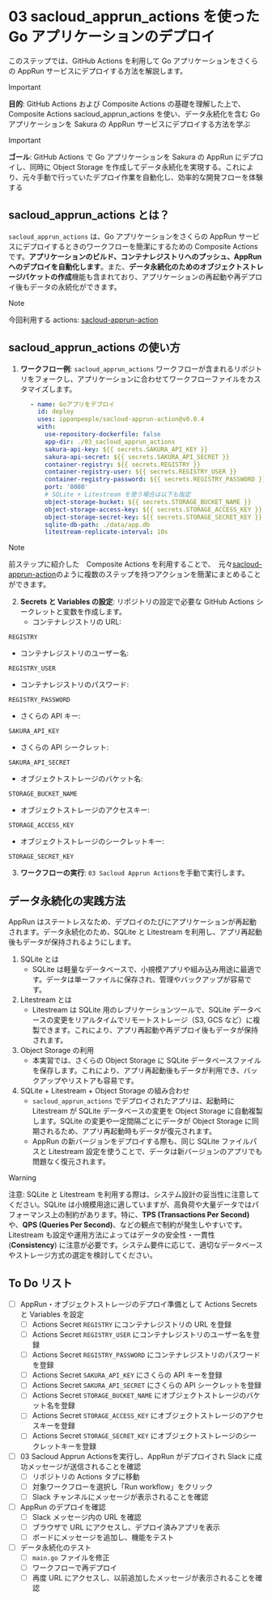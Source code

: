 # 03 sacloud_apprun_actions を使った Go アプリケーションのデプロイ
このステップでは、GitHub Actions を利用して Go アプリケーションをさくらの AppRun サービスにデプロイする方法を解説します。

> [!IMPORTANT]
> **目的**: GitHub Actions および Composite Actions の基礎を理解した上で、Composite Actions sacloud_apprun_actions を使い、データ永続化を含む Go アプリケーションを Sakura の AppRun サービスにデプロイする方法を学ぶ

> [!IMPORTANT]
> **ゴール**: GitHub Actions で Go アプリケーションを Sakura の AppRun にデプロイし、同時に Object Storage を作成してデータ永続化を実現する。これにより、元々手動で行っていたデプロイ作業を自動化し、効率的な開発フローを体験する

## sacloud_apprun_actions とは？
`sacloud_apprun_actions` は、Go アプリケーションをさくらの AppRun サービスにデプロイするときのワークフローを簡潔にするための Composite Actionsです。**アプリケーションのビルド、コンテナレジストリへのプッシュ、AppRun へのデプロイを自動化します**。また、**データ永続化のためのオブジェクトストレージバケットの作成**機能も含まれており、アプリケーションの再起動や再デプロイ後もデータの永続化ができます。

>[!NOTE]
> 今回利用する actions: [sacloud-apprun-action](https://github.com/ippanpeople/sacloud-apprun-action/blob/master/action.yaml)

## sacloud_apprun_actions の使い方
1. **ワークフロー例**: `sacloud_apprun_actions` ワークフローが含まれるリポジトリをフォークし、アプリケーションに合わせてワークフローファイルをカスタマイズします。
````yaml
      - name: Goアプリをデプロイ
        id: deploy
        uses: ippanpeople/sacloud-apprun-action@v0.0.4
        with:
          use-repository-dockerfile: false
          app-dir: ./03_sacloud_apprun_actions
          sakura-api-key: ${{ secrets.SAKURA_API_KEY }}
          sakura-api-secret: ${{ secrets.SAKURA_API_SECRET }}
          container-registry: ${{ secrets.REGISTRY }}
          container-registry-user: ${{ secrets.REGISTRY_USER }}
          container-registry-password: ${{ secrets.REGISTRY_PASSWORD }}
          port: '8080'
          # SQLite + Litestream を使う場合は以下も指定
          object-storage-bucket: ${{ secrets.STORAGE_BUCKET_NAME }}
          object-storage-access-key: ${{ secrets.STORAGE_ACCESS_KEY }}
          object-storage-secret-key: ${{ secrets.STORAGE_SECRET_KEY }}
          sqlite-db-path: ./data/app.db
          litestream-replicate-interval: 10s
````

> [!NOTE]
> 前ステップに紹介した　Composite Actions を利用することで、　元々[sacloud-apprun-action](https://github.com/ippanpeople/sacloud-apprun-action/blob/master/action.yaml)のように複数のステップを持つアクションを簡潔にまとめることができます。

2. **Secrets と Variables の設定**: リポジトリの設定で必要な GitHub Actions シークレットと変数を作成します。
   - コンテナレジストリの URL:
````
REGISTRY
````
   - コンテナレジストリのユーザー名:
````
REGISTRY_USER
````
   - コンテナレジストリのパスワード:
````
REGISTRY_PASSWORD
````
   - さくらの API キー:
````
SAKURA_API_KEY
````
   - さくらの API シークレット:
````
SAKURA_API_SECRET
````
   - オブジェクトストレージのバケット名:
````
STORAGE_BUCKET_NAME
````
   - オブジェクトストレージのアクセスキー:
````
STORAGE_ACCESS_KEY
````
   - オブジェクトストレージのシークレットキー:
````
STORAGE_SECRET_KEY
````
3. **ワークフローの実行**: `03 Sacloud Apprun Actions`を手動で実行します。

## データ永続化の実践方法
AppRun はステートレスなため、デプロイのたびにアプリケーションが再起動されます。データ永続化のため、SQLite と Litestream を利用し、アプリ再起動後もデータが保持されるようにします。
1. SQLite とは
   - SQLite は軽量なデータベースで、小規模アプリや組み込み用途に最適です。データは単一ファイルに保存され、管理やバックアップが容易です。
2. Litestream とは
   - Litestream は SQLite 用のレプリケーションツールで、SQLite データベースの変更をリアルタイムでリモートストレージ（S3, GCS など）に複製できます。これにより、アプリ再起動や再デプロイ後もデータが保持されます。
3. Object Storage の利用
   - 本実習では、さくらの Object Storage に SQLite データベースファイルを保存します。これにより、アプリ再起動後もデータが利用でき、バックアップやリストアも容易です。
4. SQLite + Litestream + Object Storage の組み合わせ
   - `sacloud_apprun_actions` でデプロイされたアプリは、起動時に Litestream が SQLite データベースの変更を Object Storage に自動複製します。SQLite の変更や一定間隔ごとにデータが Object Storage に同期されるため、アプリ再起動時もデータが復元されます。
   - AppRun の新バージョンをデプロイする際も、同じ SQLite ファイルパスと Litestream 設定を使うことで、データは新バージョンのアプリでも問題なく復元されます。

> [!WARNING]
> 注意: SQLite と Litestream を利用する際は、システム設計の妥当性に注意してください。SQLite は小規模用途に適していますが、高負荷や大量データではパフォーマンス上の制約があります。特に、**TPS (Transactions Per Second)** や、**QPS (Queries Per Second)**、などの観点で制約が発生しやすいです。Litestream も設定や運用方法によってはデータの安全性・一貫性 (**Consistency**) に注意が必要です。システム要件に応じて、適切なデータベースやストレージ方式の選定を検討してください。

## To Do リスト
- [ ] AppRun・オブジェクトストレージのデプロイ準備として Actions Secrets と Variables を設定
    - [ ] Actions Secret `REGISTRY` にコンテナレジストリの URL を登録
    - [ ] Actions Secret `REGISTRY_USER` にコンテナレジストリのユーザー名を登録
    - [ ] Actions Secret `REGISTRY_PASSWORD` にコンテナレジストリのパスワードを登録
    - [ ] Actions Secret `SAKURA_API_KEY` にさくらの API キーを登録
    - [ ] Actions Secret `SAKURA_API_SECRET` にさくらの API シークレットを登録
    - [ ] Actions Secret `STORAGE_BUCKET_NAME` にオブジェクトストレージのバケット名を登録
    - [ ] Actions Secret `STORAGE_ACCESS_KEY` にオブジェクトストレージのアクセスキーを登録
    - [ ] Actions Secret `STORAGE_SECRET_KEY` にオブジェクトストレージのシークレットキーを登録
- [ ] 03 Sacloud Apprun Actionsを実行し、AppRun がデプロイされ Slack に成功メッセージが送信されることを確認
    - [ ] リポジトリの Actions タブに移動
    - [ ] 対象ワークフローを選択し「Run workflow」をクリック
    - [ ] Slack チャンネルにメッセージが表示されることを確認
- [ ] AppRun のデプロイを確認
    - [ ] Slack メッセージ内の URL を確認
    - [ ] ブラウザで URL にアクセスし、デプロイ済みアプリを表示
    - [ ] ボードにメッセージを追加し、機能をテスト
- [ ] データ永続化のテスト
    - [ ] `main.go` ファイルを修正
    - [ ] ワークフローで再デプロイ
    - [ ] 再度 URL にアクセスし、以前追加したメッセージが表示されることを確認
